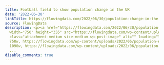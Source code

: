 ```yaml
---
title: Football field to show population change in the UK
date: '2022-06-30'
linkTitle: https://flowingdata.com/2022/06/30/population-change-in-the-uk/
source: FlowingData
description: <p><a href="https://flowingdata.com/2022/06/30/population-change-in-the-uk/"><img
  width="750" height="355" src="https://flowingdata.com/wp-content/uploads/2022/06/population-density-on-a-football-field-750x355.png"
  class="attachment-medium size-medium wp-post-image" alt="" loading="lazy" srcset="https://flowingdata.com/wp-content/uploads/2022/06/population-density-on-a-football-field-750x355.png
  750w, https://flowingdata.com/wp-content/uploads/2022/06/population-density-on-a-football-field-1090x517.png
  1090w, https://flowingdata.com/wp-content/uploads/2022/06/population-density-on-a-football-f
  ...
disable_comments: true
---
```

<p><a href="https://flowingdata.com/2022/06/30/population-change-in-the-uk/"><img width="750" height="355" src="https://flowingdata.com/wp-content/uploads/2022/06/population-density-on-a-football-field-750x355.png" class="attachment-medium size-medium wp-post-image" alt="" loading="lazy" srcset="https://flowingdata.com/wp-content/uploads/2022/06/population-density-on-a-football-field-750x355.png 750w, https://flowingdata.com/wp-content/uploads/2022/06/population-density-on-a-football-field-1090x517.png 1090w, https://flowingdata.com/wp-content/uploads/2022/06/population-density-on-a-football-f ...